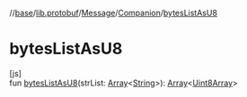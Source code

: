 //[base](../../../../index.md)/[lib.protobuf](../../index.md)/[Message](../index.md)/[Companion](index.md)/[bytesListAsU8](bytes-list-as-u8.md)

# bytesListAsU8

[js]\
fun [bytesListAsU8](bytes-list-as-u8.md)(strList: [Array](https://kotlinlang.org/api/latest/jvm/stdlib/kotlin/-array/index.html)&lt;[String](https://kotlinlang.org/api/latest/jvm/stdlib/kotlin/-string/index.html)&gt;): [Array](https://kotlinlang.org/api/latest/jvm/stdlib/kotlin/-array/index.html)&lt;[Uint8Array](https://kotlinlang.org/api/latest/jvm/stdlib/org.khronos.webgl/-uint8-array/index.html)&gt;
